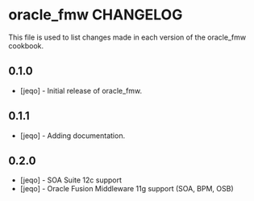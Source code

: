 oracle_fmw CHANGELOG
====================

This file is used to list changes made in each version of the oracle_fmw cookbook.

0.1.0
-----
- [jeqo] - Initial release of oracle_fmw.

0.1.1
-----
- [jeqo] - Adding documentation.


0.2.0
-----
- [jeqo] - SOA Suite 12c support
- [jeqo] - Oracle Fusion Middleware 11g support (SOA, BPM, OSB) 
